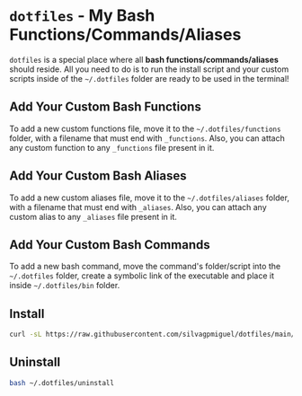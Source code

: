 # `dotfiles` - My Bash Functions/Commands/Aliases

`dotfiles` is a special place where all **bash functions/commands/aliases** should reside. All you need to do is to run the install script and your custom scripts inside of the `~/.dotfiles` folder are ready to be used in the terminal!

## Add Your Custom Bash Functions
To add a new custom functions file, move it to the `~/.dotfiles/functions` folder, with a filename that must end with `_functions`. Also, you can attach any custom function to any `_functions` file present in it. 

## Add Your Custom Bash Aliases
To add a new custom aliases file, move it to the `~/.dotfiles/aliases` folder, with a filename that must end with `_aliases`. Also, you can attach any custom alias to any `_aliases` file present in it. 

## Add Your Custom Bash Commands
To add a new bash command, move the command's folder/script into the `~/.dotfiles` folder, create a symbolic link of the executable and place it inside `~/.dotfiles/bin` folder.

## Install

```bash
curl -sL https://raw.githubusercontent.com/silvagpmiguel/dotfiles/main/install | bash && . ~/.profile && . ~/.bashrc
```

## Uninstall
```bash
bash ~/.dotfiles/uninstall
```